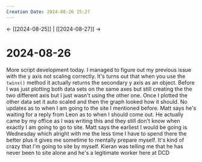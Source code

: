 ```yaml
---
Creation Date: 2024-08-26 15:27
---
```


<- [[2024-08-25]] | [[2024-08-27]]  ->

# 2024-08-26
More script development today. I managed to figure out my previous issue with the y axis not scaling correctly. It's turns out that when you use the `twinx()` method it actually returns the secondary y axis as an object. Before I was just plotting both data sets on the same axes but still creating the the two different axis but I just wasn't using the other one. Once I plotted the other data set it auto scaled and then the graph looked how it should. No updates as to when I am going to the site I mentioned before. Matt says he's waiting for a reply from Leon as to when I should come out. He actually came by my office as I was writing this and they still don't know when exactly I am going to go to site. Matt says the earliest I would be going is Wednesday which alright with me the less time I have to spend there the better plus it gives me sometime to mentally prepare myself. It's kind of crazy that I'm going to site by myself. Kieran was telling me that he has never been to site alone and he's a legitimate worker here at DCD